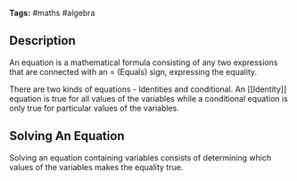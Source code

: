 **Tags:** #maths #algebra
## Description
An equation is a mathematical formula consisting of any two expressions that are connected with an $=$ (Equals) sign, expressing the equality.

There are two kinds of equations - Identities and conditional. An [[Identity]] equation is true for all values of the variables while a conditional equation is only true for particular values of the variables.
## Solving An Equation
Solving an equation containing variables consists of determining which values of the variables makes the equality true.